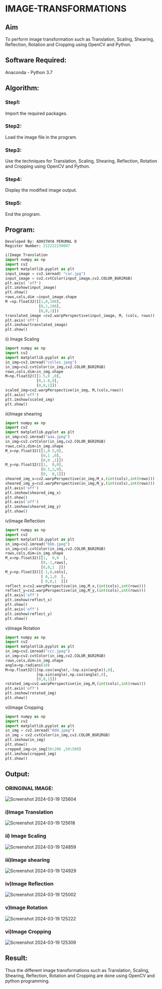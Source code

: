 # IMAGE-TRANSFORMATIONS


## Aim
To perform image transformation such as Translation, Scaling, Shearing, Reflection, Rotation and Cropping using OpenCV and Python.

## Software Required:
Anaconda - Python 3.7

## Algorithm:
### Step1:
Import the required packages.
<br>
### Step2:
Load the image file in the program.
<br>

### Step3:
Use the techniques for Translation, Scaling, Shearing, Reflection, Rotation and Cropping using OpenCV and Python.
<br>

### Step4:
Display the modified image output.
<br>

### Step5:
End the program.
<br>

## Program:
```python
Developed By: ADHITHYA PERUMAL D
Register Number: 212222230007
```
```python
i)Image Translation
import numpy as np
import cv2
import matplotlib.pyplot as plt
input_image = cv2.imread( "car.jpg")
input_image = cv2.cvtColor(input_image,cv2.COLOR_BGR2RGB)
plt.axis( 'off')
plt.imshow(input_image)
plt.show()
rows,cols,dim =input_image.shape
M =np.float32([[1,0,100],
               [0,1,100],
               [0,0,1]])
translated_image =cv2.warpPerspective(input_image, M, (cols, rows))
plt.axis('off')
plt.imshow(translated_image)
plt.show()
```
ii) Image Scaling
```python
import numpy as np
import cv2
import matplotlib.pyplot as plt
in_img=cv2.imread("colles.jpeg")
in_img=cv2.cvtColor(in_img,cv2.COLOR_BGR2RGB)
rows,cols,dim=in_img.shape
M=np.float32([[1.5,0 ,0],
              [0,1.8,0],
              [0,0,1]])
scaled_img=cv2.warpPerspective(in_img, M,(cols,rows))
plt.axis('off')
plt.imshow(scaled_img)
plt.show()
```


iii)Image shearing

``` python
import numpy as np
import cv2
import matplotlib.pyplot as plt
in_img=cv2.imread("aaa.jpeg")
in_img=cv2.cvtColor(in_img,cv2.COLOR_BGR2RGB)
rows,cols,dim=in_img.shape
M_x=np.float32([[1,0.5,0],
                [0,1 ,0],
                [0,0 ,1]])
M_y=np.float32([[1,  0,0],
                [0.5,1,0],
                [0,  0,1]])
sheared_img_x=cv2.warpPerspective(in_img,M_x,(int(cols),int(rows)))
sheared_img_y=cv2.warpPerspective(in_img,M_y,(int(cols),int(rows)))
plt.axis('off')
plt.imshow(sheared_img_x)
plt.show()
plt.axis('off')
plt.imshow(sheared_img_y)
plt.show()

```

iv)Image Reflection
``` python
import numpy as np
import cv2
import matplotlib.pyplot as plt
in_img=cv2.imread("bbb.jpeg")
in_img=cv2.cvtColor(in_img,cv2.COLOR_BGR2RGB)
rows,cols,dim=in_img.shape
M_x=np.float32([[1,  0,0  ],
                [0,-1,rows],
                [0,0,1  ]])
M_y=np.float32([[-1,0,cols],
                [ 0,1,0  ],
                [ 0,0,1  ]])
reflect_x=cv2.warpPerspective(in_img,M_x,(int(cols),int(rows)))
reflect_y=cv2.warpPerspective(in_img,M_y,(int(cols),int(rows)))
plt.axis('off')
plt.imshow(reflect_x)
plt.show()
plt.axis('off')
plt.imshow(reflect_y)
plt.show()  


```


v)Image Rotation


``` python
import numpy as np
import cv2
import matplotlib.pyplot as plt
in_img=cv2.imread("ccc.jpeg")
in_img=cv2.cvtColor(in_img,cv2.COLOR_BGR2RGB)
rows,cols,dim=in_img.shape
angle=np.radians(10)
M=np.float32([[np.cos(angle),-(np.sin(angle)),0],
              [np.sin(angle),np.cos(angle),0],
              [0,0,1]])
rotated_img=cv2.warpPerspective(in_img,M,(int(cols),int(rows)))
plt.axis('off')
plt.imshow(rotated_img)
plt.show() 
```

vi)Image Cropping
```python
import numpy as np
import cv2
import matplotlib.pyplot as plt
in_img = cv2.imread("ddd.jpeg")
in_img = cv2.cvtColor(in_img,cv2.COLOR_BGR2RGB)
plt.imshow(in_img)
plt.show()
cropped_img=in_img[50:200 ,50:500]
plt.imshow(cropped_img)
plt.show()
```

## Output:

### ORINGINAL IMAGE:
![Screenshot 2024-03-19 125604](https://github.com/DEVADARSHAN2/IMAGE-TRANSFORMATIONS/assets/119432150/20bdee9c-d82e-4c0e-a04a-2e320f1c47f9)

### i)Image Translation
![Screenshot 2024-03-19 125618](https://github.com/DEVADARSHAN2/IMAGE-TRANSFORMATIONS/assets/119432150/742965ed-c75e-4e5f-b7ff-34c6a4b8ef11)



### ii) Image Scaling
![Screenshot 2024-03-19 124859](https://github.com/DEVADARSHAN2/IMAGE-TRANSFORMATIONS/assets/119432150/b32a0356-a4f4-4037-a8df-09603687ffbf)


### iii)Image shearing
![Screenshot 2024-03-19 124929](https://github.com/DEVADARSHAN2/IMAGE-TRANSFORMATIONS/assets/119432150/8310808d-65a7-43f9-ae8c-fc2f7dde6b9d)




### iv)Image Reflection
![Screenshot 2024-03-19 125002](https://github.com/DEVADARSHAN2/IMAGE-TRANSFORMATIONS/assets/119432150/6d568875-2cf2-41cb-a678-e5dfa73ae9f8)


### v)Image Rotation
![Screenshot 2024-03-19 125222](https://github.com/DEVADARSHAN2/IMAGE-TRANSFORMATIONS/assets/119432150/df148516-b2cd-4a02-b333-58d4802f9955)


### vi)Image Cropping
![Screenshot 2024-03-19 125309](https://github.com/DEVADARSHAN2/IMAGE-TRANSFORMATIONS/assets/119432150/9faac685-95b8-4866-9cdc-d08f0ddc20da)





## Result:
Thus the different image transformations such as Translation, Scaling, Shearing, Reflection, Rotation and Cropping are done using OpenCV and python programming.
